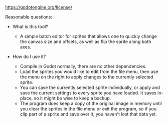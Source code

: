 https://godotengine.org/license/

Reasonable questions:
- What is this tool?
    - A simple batch editor for sprites that allows one to quickly change the canvas size and offsets, as well as flip the sprite along both axes.

- How do I use it?
    - Compile in Godot normally, there are no other dependencies.
    -  Load the sprites you would like to edit from the file menu, then use the menu on the right to apply changes to the currently selected sprite.
    -  You can save the currently selected sprite individually, or apply and save the current settings to every sprite you have loaded. It saves in-place, so it might be wise to keep a backup.
    -  The program does keep a copy of the original image in memory until you clear the sprites in the file menu or exit the program, so if you clip part of a sprite and save over it, you haven't lost that data yet.
